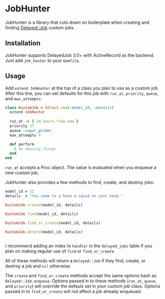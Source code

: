 JobHunter
==========

JobHunter is a library that cuts down on boilerplate when creating and finding [Delayed::Job](https://github.com/collectiveidea/delayed_job) custom jobs.

Installation
-------

JobHunter supports DelayedJob 3.0+ with ActiveRecord as the backend. Just add `job_hunter` to your `Gemfile`.

Usage
-------

Add `extend JobHunter` at the top of a class you plan to use as a custom job. After this line, you can set defaults for this job with `run_at`, `priority`, `queue`, and `max_attempts`:


```ruby
class KustomJob < Struct.new(:model_id, :details)
  extend JobHunter
  
  run_at -> { 24.hours.from.now }
  priority 37
  queue :sugar_glider
  max_attempts 4

  def perform
    # do amazing things
  end
end
```

`run_at` accepts a Proc object. The value is evaluated when you enqueue a new custom job.

JobHunter also provides a few methods to find, create, and destroy jobs:

```ruby
model_id = 22
details  = "You seem to a have a squid on your head."

KustomJob.create(model_id, details)

KustomJob.find(model_id, details)

KustomJob.find_or_create(model_id, details)

KustomJob.delete(model_id, details)
  
```

I recommend adding an index to `handler` in the `delayed_jobs` table if you plan on making regular use of `find` or `find_or_create`.

All of these methods will return a `Delayed::Job` if they find, create, or destroy a job and `nil` otherwise.

The `create` and `find_or_create` methods accept the same options hash as `Delayed::Job.enqueue`. Options passed in to these methods (`run_at`, `queue`, and `priority`) will override the defauls set in your custom job class. Options passed in to `find_or_create` will not affect a job already enqueued.



